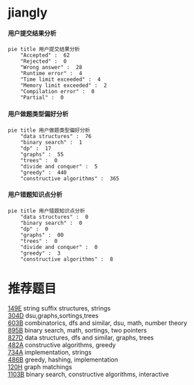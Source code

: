 # jiangly

<!-- tabs:start -->



#### **用户提交结果分析**

```mermaid
pie title 用户提交结果分析
    "Accepted" :  62
    "Rejected" :  0
    "Wrong answer" :  28
    "Runtime error" :  4
    "Time limit exceeded" :  4
    "Memory limit exceeded" :  2
    "Compilation error" :  0
    "Partial" :  0
```

#### **用户做题类型偏好分析**

```mermaid
pie title 用户做题类型偏好分析
    "data structures" :  76
    "binary search" :  1
    "dp" :  17
    "graphs" :  55
    "trees" :  0
    "divide and conquer" :  5
    "greedy" :  440
    "constructive algorithms" :  365
```
#### **用户错题知识点分析**

```mermaid
pie title 用户错题知识点分析
    "data structures" :  0
    "binary search" :  0
    "dp" :  0
    "graphs" :  00
    "trees" :  0
    "divide and conquer" :  0
    "greedy" :  3
    "constructive algorithms" :  8
```



<!-- tabs:end -->
# 推荐题目
[149E](https://codeforces.com/contest/149/problem/E)		string suffix structures,
                        strings		  
[304D](https://codeforces.com/contest/304/problem/D)		dsu,graphs,sortings,trees		  
[603B](https://codeforces.com/contest/603/problem/B)		combinatorics,
                        dfs and similar,
                        dsu,
                        math,
                        number theory		  
[895B](https://codeforces.com/contest/895/problem/B)		binary search,
                        math,
                        sortings,
                        two pointers		  
[827D](https://codeforces.com/contest/827/problem/D)		data structures,
                        dfs and similar,
                        graphs,
                        trees		  
[482A](https://codeforces.com/contest/482/problem/A)		constructive algorithms,
                        greedy		  
[734A](https://codeforces.com/contest/734/problem/A)		implementation,
                        strings		  
[486B](https://codeforces.com/contest/486/problem/B)		greedy,
                        hashing,
                        implementation		  
[120H](https://codeforces.com/contest/120/problem/H)		graph matchings		  
[1103B](https://codeforces.com/contest/1103/problem/B)		binary search,
                        constructive algorithms,
                        interactive		  
